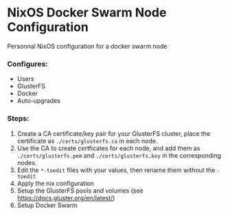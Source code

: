 # NixOS Docker Swarm Node Configuration

Personnal NixOS configuration for a docker swarm node 

### Configures:

- Users
- GlusterFS
- Docker
- Auto-upgrades

### Steps:

1. Create a CA certificate/key pair for your GlusterFS cluster, place the certificate as `./certs/glusterfs.ca` in each node.
2. Use the CA to create certficates for each node, and add them as `./certs/glusterfs.pem` and `./certs/glusterfs.key` in the corresponding nodes.
3. Edit the `*-toedit` files with your values, then rename them without the `-toedit`
4. Apply the nix configuration
5. Setup the GlusterFS pools and volumes (see https://docs.gluster.org/en/latest/)
6. Setup Docker Swarm